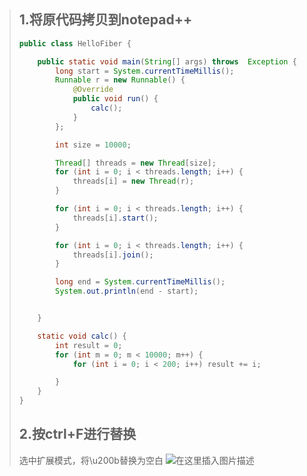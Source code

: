 > ## 1.将原代码拷贝到notepad++
>
> ```java
> public class HelloFiber {
> 
>     public static void main(String[] args) throws  Exception {
>         long start = System.currentTimeMillis();
>         Runnable r = new Runnable() {
>             @Override
>             public void run() {
>                 calc();
>             }
>         };
> 
>         int size = 10000;
> 
>         Thread[] threads = new Thread[size];
>         for (int i = 0; i < threads.length; i++) {
>             threads[i] = new Thread(r);
>         }
> 
>         for (int i = 0; i < threads.length; i++) {
>             threads[i].start();
>         }
> 
>         for (int i = 0; i < threads.length; i++) {
>             threads[i].join();
>         }
> 
>         long end = System.currentTimeMillis();
>         System.out.println(end - start);
> 
> 
>     }
> 
>     static void calc() {
>         int result = 0;
>         for (int m = 0; m < 10000; m++) {
>             for (int i = 0; i < 200; i++) result += i;
> 
>         }
>     }
> }
> ```
> ## 2.按ctrl+F进行替换
> 选中扩展模式，将\u200b替换为空白
> ![在这里插入图片描述](https://img-blog.csdnimg.cn/20210603185035729.png?x-oss-process=image/watermark,type_ZmFuZ3poZW5naGVpdGk,shadow_10,text_aHR0cHM6Ly9ibG9nLmNzZG4ubmV0L3FxXzQzNTY4MTA5,size_16,color_FFFFFF,t_70)
